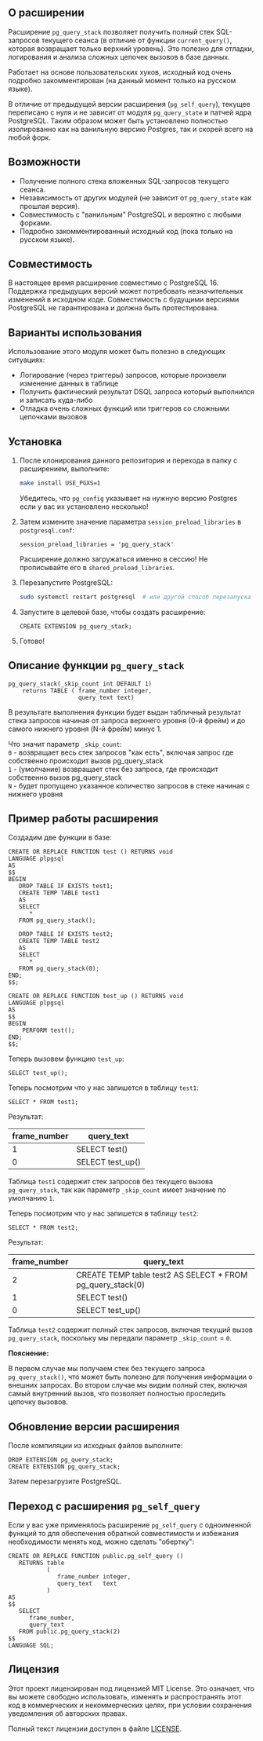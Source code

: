 ## О расширении

Расширение `pg_query_stack` позволяет получить полный стек SQL-запросов текущего сеанса (в отличие от функции `current_query()`, которая возвращает только верхний уровень). 
Это полезно для отладки, логирования и анализа сложных цепочек вызовов в базе данных.

Работает на основе пользовательских хуков, исходный код очень подробно закомментирован (на данный момент только на русском языке).

В отличие от предыдущей версии расширения (`pg_self_query`), текущее переписано с нуля и не зависит от модуля `pg_query_state` и патчей ядра PostgreSQL. Таким образом может быть установлено полностью изолированно как на ванильную версию Postgres, 
так и скорей всего на любой форк.

## Возможности

- Получение полного стека вложенных SQL-запросов текущего сеанса.
- Независимость от других модулей (не зависит от `pg_query_state` как прошлая версия).
- Совместимость с "ванильным" PostgreSQL и вероятно с любыми форками.
- Подробно закомментированный исходный код (пока только на русском языке).

## Совместимость

В настоящее время расширение совместимо с PostgreSQL 16. Поддержка предыдущих версий может потребовать незначительных изменений в исходном коде. 
Совместимость с будущими версиями PostgreSQL не гарантирована и должна быть протестирована.

## Варианты использования

Использование этого модуля может быть полезно в следующих ситуациях:
 - Логирование (через триггеры) запросов, которые произвели изменение данных в таблице
 - Получить фактический результат DSQL запроса который выполнился и записать куда-либо
 - Отладка очень сложных функций или триггеров со сложными цепочками вызовов

## Установка

1. После клонирования данного репозитория и перехода в папку с расширением, выполните:
    ```bash
    make install USE_PGXS=1
    ```
   Убедитесь, что `pg_config` указывает на нужную версию Postgres если у вас их установлено несколько!

2. Затем измените значение параметра `session_preload_libraries` в `postgresql.conf`:
    ```
    session_preload_libraries = 'pg_query_stack'
    ```
   Расширение должно загружаться именно в сессию! Не прописывайте его в `shared_preload_libraries`.

3. Перезапустите PostgreSQL:
    ```bash
    sudo systemctl restart postgresql  # или другой способ перезапуска
    ```

4. Запустите в целевой базе, чтобы создать расширение:
    ```postgresql
    CREATE EXTENSION pg_query_stack;
    ```

5. Готово!

## Описание функции `pg_query_stack`

```postgresql
pg_query_stack(_skip_count int DEFAULT 1)
	returns TABLE ( frame_number integer,
	                query_text text)
```
В результате выполнения функции будет выдан табличный результат стека запросов начиная от запроса верхнего уровня (0-й фрейм) и до самого нижнего уровня (N-й фрейм) минус 1.

Что значит параметр `_skip_count`:  
`0`  - возвращает весь стек запросов "как есть", включая запрос где собственно происходит вызов pg_query_stack  
`1` - (умолчание) возвращает стек без запроса, где происходит собственно вызов pg_query_stack  
`N` - будет пропущено указанное количество запросов в стеке начиная с нижнего уровня

## Пример работы расширения

Создадим две функции в базе:
```postgresql
CREATE OR REPLACE FUNCTION test () RETURNS void
LANGUAGE plpgsql
AS
$$
BEGIN
   DROP TABLE IF EXISTS test1;
   CREATE TEMP TABLE test1
   AS
   SELECT
      *
   FROM pg_query_stack();

   DROP TABLE IF EXISTS test2;
   CREATE TEMP TABLE test2
   AS
   SELECT
      *
   FROM pg_query_stack(0);
END;
$$;

CREATE OR REPLACE FUNCTION test_up () RETURNS void
LANGUAGE plpgsql
AS
$$
BEGIN
    PERFORM test();
END;
$$;
```

Теперь вызовем функцию `test_up`:
```postgresql
SELECT test_up();
```

Теперь посмотрим что у нас запишется в таблицу `test1`:
```postgresql
SELECT * FROM test1;
```
Результат:

|frame_number| query_text      |
|-|-----------------|
|1| SELECT test()   |
|0| SELECT test_up()|

Таблица `test1` содержит стек запросов без текущего вызова `pg_query_stack`, так как параметр `_skip_count` имеет значение по умолчанию `1`.

Теперь посмотрим что у нас запишется в таблицу `test2`:
```postgresql
SELECT * FROM test2;
```
Результат:

| frame_number | query_text                                                 |
|--------------|------------------------------------------------------------|
| 2            | CREATE TEMP table test2 AS SELECT * FROM pg_query_stack(0) |
| 1            | SELECT test()                                              |
| 0            | SELECT test_up()                                           |

Таблица `test2` содержит полный стек запросов, включая текущий вызов `pg_query_stack`, поскольку мы передали параметр `_skip_count` =  `0`.

**Пояснение:**

В первом случае мы получаем стек без текущего запроса `pg_query_stack()`, что может быть полезно для получения информации о внешних запросах. 
Во втором случае мы видим полный стек, включая самый внутренний вызов, что позволяет полностью проследить цепочку вызовов.

## Обновление версии расширения

После компиляции из исходных файлов выполните:
```postgresql
DROP EXTENSION pg_query_stack;
CREATE EXTENSION pg_query_stack;
```
Затем перезагрузите PostgreSQL.

## Переход с расширения `pg_self_query`

Если у вас уже применялось расширение `pg_self_query` с одноименной функций то для обеспечения обратной совместимости и избежания необходимости менять код, можно сделать "обертку":

```postgresql
CREATE OR REPLACE FUNCTION public.pg_self_query ()
   RETURNS table
           (
              frame_number integer,
              query_text   text
           )
AS
$$
   SELECT
      frame_number,
      query_text
   FROM public.pg_query_stack(2)
$$
LANGUAGE SQL;
```

## Лицензия

Этот проект лицензирован под лицензией MIT License. 
Это означает, что вы можете свободно использовать, изменять и распространять этот код в коммерческих и некоммерческих целях, 
при условии сохранения уведомления об авторских правах.

Полный текст лицензии доступен в файле [LICENSE](LICENSE.md).